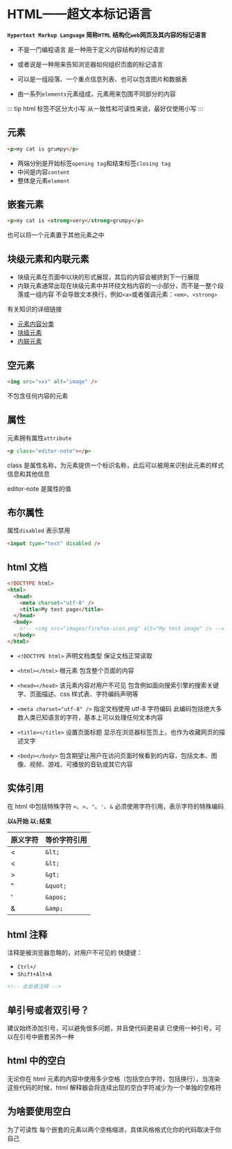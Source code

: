 # HTML——超文本标记语言

**`Hypertext Markup Language` 简称`HTML`**
**结构化`web`网页及其内容的标记语言**

- 不是一门编程语言 是一种用于定义内容结构的标记语言
- 或者说是一种用来告知浏览器如何组织页面的标记语言

- 可以是一组段落、一个重点信息列表、也可以包含图片和数据表

- 由一系列`elements`元素组成，元素用来包围不同部分的内容

::: tip
html 标签不区分大小写
从一致性和可读性来说，最好仅使用小写
:::

## 元素

```html
<p>my cat is grumpy</p>
```

- 两端分别是开始标签`opening tag`和结束标签`closing tag`
- 中间是内容`content`
- 整体是元素`element`

## 嵌套元素

```html
<p>my cat is <strong>very</strong>grumpy</p>
```

也可以将一个元素置于其他元素之中

## 块级元素和内联元素

- 块级元素在页面中以块的形式展现，其后的内容会被挤到下一行展现
- 内联元素通常出现在块级元素中并环绕文档内容的一小部分，而不是一整个段落或一组内容
  不会导致文本换行，例如`<a>`或者强调元素：`<em>`、`<strong>`

有关知识的详细链接

- [元素内容分类](https://html.spec.whatwg.org/multipage/indices.html#element-content-categories)
- [块级元素](https://developer.mozilla.org/zh-CN/docs/Web/HTML/Block-level_elements)
- [内联元素](https://developer.mozilla.org/zh-CN/docs/Web/HTML/Inline_elements)

## 空元素

```html
<img src="xxx" alt="image" />
```

不包含任何内容的元素

## 属性

元素拥有属性`attribute`

```html
<p class="editor-note"></p>
```

class 是属性名称，为元素提供一个标识名称，此后可以被用来识别此元素的样式信息和其他信息

editor-note 是属性的值

## 布尔属性

属性`disabled` 表示禁用

```html
<input type="text" disabled />
```

## html 文档

```html
<!DOCTYPE html>
<html>
  <head>
    <meta charset="utf-8" />
    <title>My test page</title>
  </head>
  <body>
    <!-- <img src="images/firefox-icon.png" alt="My test image" /> -->
  </body>
</html>
```

- `<!DOCTYPE html>`
  声明文档类型 保证文档正常读取

- `<html></html>`
  根元素 包含整个页面的内容

- `<head></head>`
  该元素内容对用户不可见
  包含例如面向搜索引擎的搜索关键字、页面描述、css 样式表、字符编码声明等
- `<meta charset="utf-8" />`
  指定文档使用 utf-8 字符编码
  此编码包括绝大多数人类已知语言的字符，基本上可以处理任何文本内容

- `<title></title>`
  设置页面标题 显示在浏览器标签页上，也作为收藏网页的描述文字

- `<body></body>`
  包含期望让用户在访问页面时候看到的内容，包括文本、图像、视频、游戏、可播放的音轨或其它内容

## 实体引用

在 html 中包括特殊字符
`<`、`>`、`"`、`'`、`&`
必须使用字符引用，表示字符的特殊编码

**以`&`开始 以`;`结束**

| 原义字符 | 等价字符引用 |
| -------- | ------------ |
| <        | `&lt;`       |
| <        | `&lt;`       |
| \>       | `&gt;`       |
| "        | `&quot;`     |
| '        | `&apos;`     |
| &        | `&amp;`      |

## html 注释

注释是被浏览器忽略的，对用户不可见的
快捷键：

- `Ctrl+/`
- `Shift+Alt+A`

```html
<!-- 此处是注释 -->
```

## 单引号或者双引号？

建议始终添加引号，可以避免很多问题，并且使代码更易读
已使用一种引号，可以在引号中嵌套另外一种

## html 中的空白

无论你在 html 元素的内容中使用多少空格（包括空白字符，包括换行），当渲染这些代码的时候，html 解释器会将连续出现的空白字符减少为一个单独的空格符

## 为啥要使用空白

为了可读性
每个嵌套的元素以两个空格缩进，具体风格格式化你的代码取决于你自己
